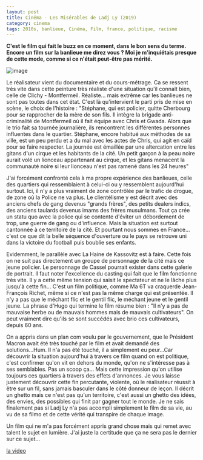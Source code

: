```yaml
---
layout: post
title: Cinéma - Les Misérables de Ladj Ly (2019)
category: cinema
tags: 2010s, banlieue, Cinéma, Film, france, politique, racisme
---
```

**C'est le film qui fait le buzz en ce moment, dans le bon sens du terme. Encore un film sur la banlieue me direz vous ? Moi je m'inquiétais presque de cette mode, comme si ce n'était peut-être pas mérité.**

![image](https://cheziceman.files.wordpress.com/2019/11/lesmiserables.jpeg)

Le réalisateur vient du documentaire et du cours-métrage. Ca se ressent très vite dans cette peinture très réaliste d'une situation qu'il connaît bien, celle de Clichy - Montfermeil. Réaliste... mais extrême car les banlieues ne sont pas toutes dans cet état. C'est là qu'intervient le parti pris de mise en scène, le choix de l'histoire : "Stéphane, qui est policier, quitte Cherbourg pour se rapprocher de la mère de son fils. Il intègre la brigade anti-criminalité de Montfermeil où il fait équipe avec Chris et Gwada. Alors que le trio fait sa tournée journalière, ils rencontrent les différentes personnes influentes dans le quartier. Stéphane, encore habitué aux méthodes de sa ville, est un peu perdu et a du mal avec les actes de Chris, qui agit en caïd pour se faire respecter. La journée est émaillée par une altercation entre les gitans d'un cirque et les habitants de la cité. Un petit garçon à la peau noire aurait volé un lionceau appartenant au cirque, et les gitans menacent la communauté noire si leur lionceau n'est pas ramené dans les 24 heures"

J'ai forcément confronté cela à ma propre expérience des banlieues, celle des quartiers qui ressemblaient à celui-ci ou y ressemblent aujourd'hui surtout. Ici, il n'y a plus vraiment de zone contrôlée par le trafic de drogue, de zone où la Police ne va plus. Le clientélisme y est décrit avec des anciens chefs de gang devenus "grands frères", des petits dealers indics, des anciens taulards devenus imams des frères musulmans. Tout ça crée un statu quo avec la police qui se contente d'éviter un débordement de trop, une guerre de gang ou d'influence. Mais la situation est surtout cantonnée à ce territoire de la cité. Et pourtant nous sommes en France... c'est ce que dit la belle séquence d'ouverture ou le pays se retrouve uni dans la victoire du football puis boublie ses enfants.

Evidemment, le parallèle avec La Haine de Kassovitz est à faire. Cette fois on ne suit pas directement un groupe de personnage de la cité mais ce jeune policier.  Le personnage de Cassel pourrait exister dans cette galerie de portrait. Il faut noter l'excellence du casting qui fait que le film fonctionne très vite. Il y a cette même tension qui saisit le spectateur et ne le lâche plus jusqu'à cette fin... C'est un film politique, comme Ma 6T va craquerde Jean-François Richet, même si ce n'est pas la même charge qui est présentée. Il n'y a pas que le méchant flic et le gentil flic, le méchant jeune et le gentil jeune. La phrase d'Hugo qui termine le film résume bien : "Il n'y a pas de mauvaise herbe ou de mauvais hommes mais de mauvais cultivateurs". On peut vraiment dire qu'ils se sont succédés avec brio ces cultivateurs, depuis 60 ans.

On a appris dans un plan com voulu par le gouvernement, que le Président Macron avait été très touché par le film et avait demandé des solutions...Hum. Il n'a pas été touché, il a simplement eu peur...Car découvrir la situation aujourd'hui à travers ce film quand on est politique, c'est confirmer qu'on vit en dehors du monde, qu'on ne s'intéresse pas à ses semblables. Pas un scoop ça... Mais cette impression qu'on utilise toujours ces quartiers à travers des effets d'annonces. Je vous laisse justement découvrir cette fin percutante, violente, où le réalisateur réussit à être sur un fil, sans jamais basculer dans le côté donneur de leçon. Il décrit un ghetto mais ce n'est pas qu'un territoire, c'est aussi un ghetto des idées, des envies, des possibles qui finit par gagner tout le monde. Je ne sais finalement pas si Ladj Ly n'a pas accompli simplement le film de sa vie, au vu de sa filmo et de cette vérité qui transpire de chaque image. 

Un film qui ne m'a pas forcément appris grand chose mais qui remet avec talent le sujet en lumière. J'ai juste la certitude que ça ne sera pas le dernier sur ce sujet...

[la video](https://www.youtube.com/watch?v=_RBAqv0VQH8)


